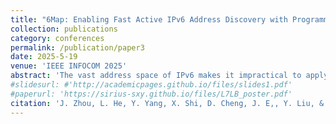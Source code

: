 ```yaml
---
title: "6Map: Enabling Fast Active IPv6 Address Discovery with Programmable Switches"
collection: publications
category: conferences
permalink: /publication/paper3
date: 2025-5-19 
venue: 'IEEE INFOCOM 2025'
abstract: 'The vast address space of IPv6 makes it impractical to apply exhaustive scanning to survey the entire network. Existing studies that aim to quickly discover active IPv6 addresses by optimizing the scanning space face issues of poor scalability and high time complexity, which hinder a comprehensive understanding of the IPv6 network and impede the timely provision of security snapshots and the development of IPv6. Fortunately, the emergence of programmable switches provides an opportunity to address the above issues. To this end, we propose 6Map, a fast active IPv6 address discovery system based on programmable switches. We design a lightweight target generation algorithm running on the control plane of the programmable switch and implement fast scanning address generation on the switch ASIC. The experimental results show that IPv6 active address discovery efficiency is up to 40.1\\(\times\\) compared to the state-of-the-art method at the 100M probe budget.'
#slidesurl: #'http://academicpages.github.io/files/slides1.pdf'
#paperurl: 'https://sirius-sxy.github.io/files/L7LB_poster.pdf'
citation: 'J. Zhou, L. He, Y. Yang, X. Shi, D. Cheng, J. E,, Y. Liu, & D. Zhang. 2025. "6Map: Enabling fast active IPv6 address discovery with programmable switches". In Proceedings of the 44th IEEE Conference on Computer Communications (INFOCOM). London, United Kingdom.'
---
```


